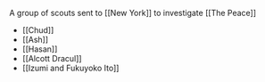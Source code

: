 A group of scouts sent to [[New York]] to investigate [[The Peace]]
- [[Chud]]
- [[Ash]]
- [[Hasan]]
- [[Alcott Dracul]]
- [[Izumi and Fukuyoko Ito]]


